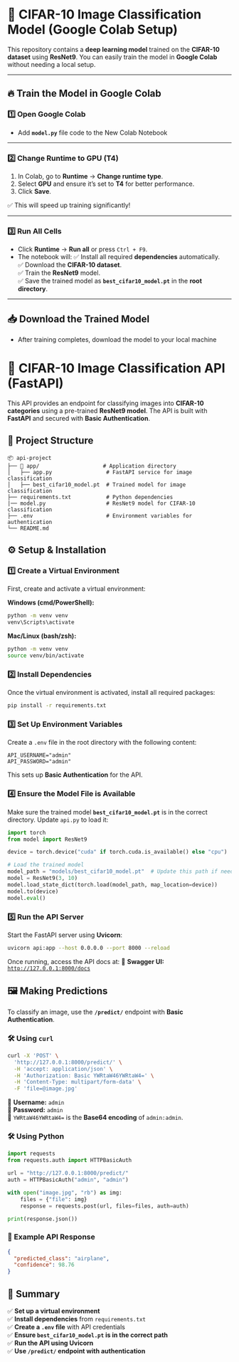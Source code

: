 # 🚀 CIFAR-10 Image Classification Model (Google Colab Setup)

This repository contains a **deep learning model** trained on the **CIFAR-10 dataset** using **ResNet9**. You can easily train the model in **Google Colab** without needing a local setup.

---

## 🔥 Train the Model in Google Colab

### 1️⃣ Open Google Colab
 - Add **`model.py`** file code to the New Colab Notebook

---

### 2️⃣ Change Runtime to **GPU (T4)**
1. In Colab, go to **Runtime** → **Change runtime type**.
2. Select **GPU** and ensure it’s set to **T4** for better performance.
3. Click **Save**.

✅ This will speed up training significantly!

---

### 3️⃣ Run All Cells
- Click **Runtime** → **Run all** or press `Ctrl + F9`.
- The notebook will:
  ✅ Install all required **dependencies** automatically.  
  ✅ Download the **CIFAR-10 dataset**.  
  ✅ Train the **ResNet9** model.  
  ✅ Save the trained model as **`best_cifar10_model.pt`** in the **root directory**.  

---

## 📥 Download the Trained Model
- After training completes, download the model to your local machine


# 🚀 CIFAR-10 Image Classification API (FastAPI)

This API provides an endpoint for classifying images into **CIFAR-10 categories** using a pre-trained **ResNet9 model**. The API is built with **FastAPI** and secured with **Basic Authentication**.

## 📂 Project Structure
```
📦 api-project
├── 📁 app/                    # Application directory
│   ├── app.py                 # FastAPI service for image classification
│   ├── best_cifar10_model.pt  # Trained model for image classification
├── requirements.txt           # Python dependencies
|── model.py                   # ResNet9 model for CIFAR-10 classification
├── .env                       # Environment variables for authentication
└── README.md
```

## ⚙️ Setup & Installation

### 1️⃣ Create a Virtual Environment
First, create and activate a virtual environment:

**Windows (cmd/PowerShell):**
```sh
python -m venv venv
venv\Scripts\activate
```

**Mac/Linux (bash/zsh):**
```sh
python -m venv venv
source venv/bin/activate
```

### 2️⃣ Install Dependencies
Once the virtual environment is activated, install all required packages:
```sh
pip install -r requirements.txt
```

### 3️⃣ Set Up Environment Variables
Create a `.env` file in the root directory with the following content:
```
API_USERNAME="admin"
API_PASSWORD="admin"
```
This sets up **Basic Authentication** for the API.

### 4️⃣ Ensure the Model File is Available
Make sure the trained model **`best_cifar10_model.pt`** is in the correct directory. Update `api.py` to load it:
```python
import torch
from model import ResNet9

device = torch.device("cuda" if torch.cuda.is_available() else "cpu")

# Load the trained model
model_path = "models/best_cifar10_model.pt"  # Update this path if needed
model = ResNet9(3, 10)
model.load_state_dict(torch.load(model_path, map_location=device))
model.to(device)
model.eval()
```

### 5️⃣ Run the API Server
Start the FastAPI server using **Uvicorn**:
```sh
uvicorn api:app --host 0.0.0.0 --port 8000 --reload
```
Once running, access the API docs at:
🔗 **Swagger UI:** [`http://127.0.0.1:8000/docs`](http://127.0.0.1:8000/docs)

## 🖼️ Making Predictions
To classify an image, use the **`/predict/`** endpoint with **Basic Authentication**.

### 🛠️ Using `curl`
```sh
curl -X 'POST' \
  'http://127.0.0.1:8000/predict/' \
  -H 'accept: application/json' \
  -H 'Authorization: Basic YWRtaW46YWRtaW4=' \
  -H 'Content-Type: multipart/form-data' \
  -F 'file=@image.jpg'
```
🔹 **Username:** `admin`  
🔹 **Password:** `admin`  
🔹 `YWRtaW46YWRtaW4=` is the **Base64 encoding** of `admin:admin`.

### 🛠️ Using Python
```python
import requests
from requests.auth import HTTPBasicAuth

url = "http://127.0.0.1:8000/predict/"
auth = HTTPBasicAuth("admin", "admin")

with open("image.jpg", "rb") as img:
    files = {"file": img}
    response = requests.post(url, files=files, auth=auth)

print(response.json())
```

### 📜 Example API Response
```json
{
  "predicted_class": "airplane",
  "confidence": 98.76
}
```

## 🎯 Summary
✅ **Set up a virtual environment**  
✅ **Install dependencies** from `requirements.txt`  
✅ **Create a `.env` file** with API credentials  
✅ **Ensure `best_cifar10_model.pt` is in the correct path**  
✅ **Run the API using Uvicorn**  
✅ **Use `/predict/` endpoint with authentication**  
